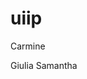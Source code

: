 # uiip






Carmine

Giulia
Samantha




















































































































































































































































































































































































































